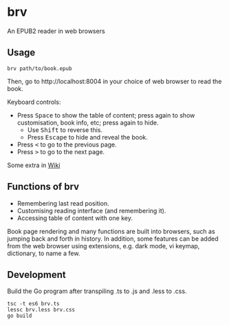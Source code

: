 # brv
An EPUB2 reader in web browsers

## Usage

    brv path/to/book.epub
    
Then, go to http://localhost:8004 in your choice of web browser to read the book.

Keyboard controls: 

- Press <kbd>Space</kbd> to show the table of content; press again to show customisation, book info, etc; press again to hide. 
  - Use <kbd>Shift</kbd> to reverse this.
  - Press <kbd>Escape</kbd> to hide and reveal the book.
- Press <kbd>&lt;</kbd> to go to the previous page.
- Press <kbd>&gt;</kbd> to go to the next page.

Some extra in [Wiki](https://github.com/l1yefeng/brv/wiki)

## Functions of brv

- Remembering last read position.
- Customising reading interface (and remembering it).
- Accessing table of content with one key.

Book page rendering and many functions are built into browsers, such as jumping back and forth in history. 
In addition, some features can be added from the web browser using extensions, 
e.g. dark mode, vi keymap, dictionary, to name a few.

## Development

Build the Go program after transpiling .ts to .js and .less to .css.

    tsc -t es6 brv.ts
    lessc brv.less brv.css
    go build
